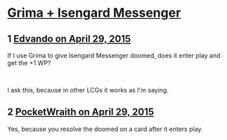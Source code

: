 # [Grima + Isengard Messenger](https://community.fantasyflightgames.com/topic/174580-grima-isengard-messenger/)

## 1 [Edvando on April 29, 2015](https://community.fantasyflightgames.com/topic/174580-grima-isengard-messenger/?do=findComment&comment=1599052)

If I use Grima to give Isengard Messenger doomed, does it enter play and get the +1 WP?

 

I ask this, because in other LCGs it works as I'm saying.

## 2 [PocketWraith on April 29, 2015](https://community.fantasyflightgames.com/topic/174580-grima-isengard-messenger/?do=findComment&comment=1599075)

Yes, because you resolve the doomed on a card after it enters play.

